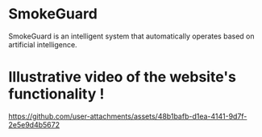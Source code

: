 # SmokeGuard
SmokeGuard is an intelligent system that automatically operates based on artificial intelligence.
# Illustrative video of the website's functionality !

https://github.com/user-attachments/assets/48b1bafb-d1ea-4141-9d7f-2e5e9d4b5672

